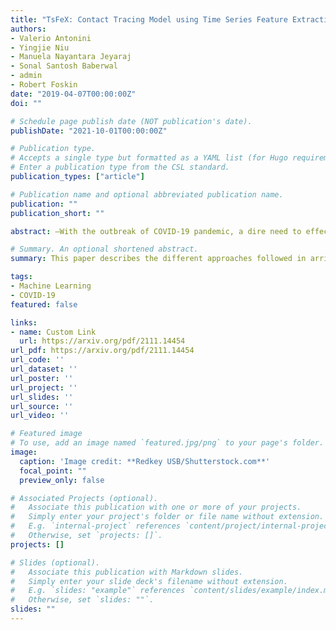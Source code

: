 ```yaml
---
title: "TsFeX: Contact Tracing Model using Time Series Feature Extraction and Gradient Boosting"
authors:
- Valerio Antonini
- Yingjie Niu
- Manuela Nayantara Jeyaraj
- Sonal Santosh Baberwal
- admin
- Robert Foskin
date: "2019-04-07T00:00:00Z"
doi: ""

# Schedule page publish date (NOT publication's date).
publishDate: "2021-10-01T00:00:00Z"

# Publication type.
# Accepts a single type but formatted as a YAML list (for Hugo requirements).
# Enter a publication type from the CSL standard.
publication_types: ["article"]

# Publication name and optional abbreviated publication name.
publication: ""
publication_short: ""

abstract: —With the outbreak of COVID-19 pandemic, a dire need to effectively identify the individuals who may have come in close-contact to others who have been infected with COVID-19 has risen. This process of identifying individuals, also termed as ‘Contact tracing’, has significant implications for the containment and control of the spread of this virus. However, manual tracing has proven to be ineffective calling for automated contact tracing approaches. As such, this research presents an automated machine learning system for identifying individuals who may have come in contact with others infected with COVID-19 using sensor data transmitted through handheld devices. This paper describes the different approaches followed in arriving at an optimal solution model that effectually predicts whether a person has been in close proximity to an infected individual using a gradient boosting algorithm and time series feature extraction.

# Summary. An optional shortened abstract.
summary: This paper describes the different approaches followed in arriving at an optimal solution model that effectually predicts whether a person has been in close proximity to an infected individual using a gradient boosting algorithm and time series feature extraction.

tags:
- Machine Learning
- COVID-19
featured: false

links:
- name: Custom Link
  url: https://arxiv.org/pdf/2111.14454
url_pdf: https://arxiv.org/pdf/2111.14454
url_code: ''
url_dataset: ''
url_poster: ''
url_project: ''
url_slides: ''
url_source: ''
url_video: ''

# Featured image
# To use, add an image named `featured.jpg/png` to your page's folder. 
image:
  caption: 'Image credit: **Redkey USB/Shutterstock.com**'
  focal_point: ""
  preview_only: false

# Associated Projects (optional).
#   Associate this publication with one or more of your projects.
#   Simply enter your project's folder or file name without extension.
#   E.g. `internal-project` references `content/project/internal-project/index.md`.
#   Otherwise, set `projects: []`.
projects: []

# Slides (optional).
#   Associate this publication with Markdown slides.
#   Simply enter your slide deck's filename without extension.
#   E.g. `slides: "example"` references `content/slides/example/index.md`.
#   Otherwise, set `slides: ""`.
slides: ""
---
```

